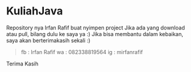 # KuliahJava

Repository nya Irfan Rafif buat nyimpen project
Jika ada yang download atau pull, bilang dulu ke saya ya :)
Jika bisa membantu dalam kebaikan, saya akan berterimakasih sekali :)

> fb : Irfan Rafif
> wa : 082338819564
> ig : mirfanrafif

Terima Kasih
